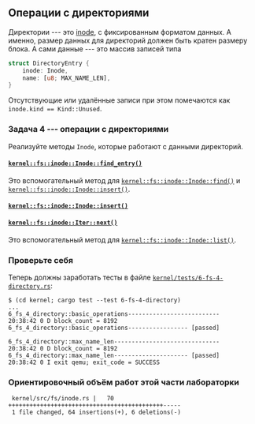 ## Операции с директориями

Директории --- это
[inode](https://en.wikipedia.org/wiki/Inode),
с фиксированным форматом данных.
А именно, размер данных для директорий должен быть кратен размеру блока.
А сами данные --- это массив записей типа

```rust
struct DirectoryEntry {
    inode: Inode,
    name: [u8; MAX_NAME_LEN],
}
```

Отсутствующие или удалённые записи при этом помечаются как `inode.kind == Kind::Unused`.


### Задача 4 --- операции с директориями

Реализуйте методы `Inode`, которые работают с данными директорий.


#### [`kernel::fs::inode::Inode::find_entry()`](../../doc/kernel/fs/inode/struct.Inode.html#method.find_entry)

Это вспомогательный метод для
[`kernel::fs::inode::Inode::find()`](../../doc/kernel/fs/inode/struct.Inode.html#method.find) и
[`kernel::fs::inode::Inode::insert()`](../../doc/kernel/fs/inode/struct.Inode.html#method.insert).


#### [`kernel::fs::inode::Inode::insert()`](../../doc/kernel/fs/inode/struct.Inode.html#method.insert)


#### [`kernel::fs::inode::Iter::next()`](../../doc/kernel/fs/inode/struct.Iter.html#method.next)

Это вспомогательный метод для
[`kernel::fs::inode::Inode::list()`](../../doc/kernel/fs/inode/struct.Inode.html#method.list).


### Проверьте себя

Теперь должны заработать тесты в файле
[`kernel/tests/6-fs-4-directory.rs`](https://gitlab.com/sergey-v-galtsev/nikka-public/-/blob/master/kernel/tests/6-fs-4-directory.rs):

```console
$ (cd kernel; cargo test --test 6-fs-4-directory)
...
6_fs_4_directory::basic_operations--------------------------
20:38:42 0 D block_count = 8192
6_fs_4_directory::basic_operations----------------- [passed]

6_fs_4_directory::max_name_len------------------------------
20:38:42 0 D block_count = 8192
6_fs_4_directory::max_name_len--------------------- [passed]
20:38:42 0 I exit qemu; exit_code = SUCCESS
```


### Ориентировочный объём работ этой части лабораторки

```console
 kernel/src/fs/inode.rs |   70 ++++++++++++++++++++++++++++++++++++++++++++-----
 1 file changed, 64 insertions(+), 6 deletions(-)
```
